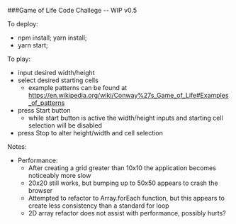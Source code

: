 ###Game of Life Code Challege -- WIP v0.5

To deploy:

  - npm install; yarn install;
  - yarn start;

To play:

  - input desired width/height
  - select desired starting cells
    - example patterns can be found at https://en.wikipedia.org/wiki/Conway%27s_Game_of_Life#Examples_of_patterns
  - press Start button
    - while start button is active the width/height inputs and starting cell selection will be disabled
  - press Stop to alter height/width and cell selection

Notes:

- Performance:
    - After creating a grid greater than 10x10 the application becomes noticeably more slow
    - 20x20 still works, but bumping up to 50x50 appears to crash the browser
    - Attempted to refactor to Array.forEach function, but this appears to create less consistency than a standard for loop
    - 2D array refactor does not assist with performance, possibly hurts? 